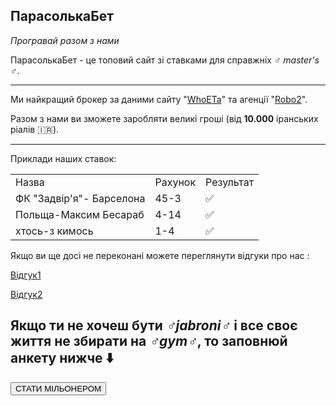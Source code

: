 ## **ПарасолькаБет**

_Програвай разом з нами_

ПарасолькаБет - це топовий сайт зі ставками для справжніх _♂️ master's ♂️_. 


---

Ми найкращий брокер за даними сайту "[WhoETa](https://youareanidiot.cc/)" та агенції "[Robo2](https://youtube.com/channel/UCWFoSltTFpdML_qGLY_60HQ)".

 Разом з нами ви зможете заробляти великі гроші (від **10.000** іранських ріалів 🇮🇷). 


---

Приклади наших ставок:


<table>
  <tr>
   <td>Назва
   </td>
   <td>Рахунок
   </td>
   <td>Результат
   </td>
  </tr>
  <tr>
   <td>ФК "Задвір'я"- Барселона
   </td>
   <td>45-3
   </td>
   <td>✅
   </td>
  </tr>
  <tr>
   <td>Польща-Максим Бесараб
   </td>
   <td>4-14
   </td>
   <td>✅
   </td>
  </tr>
  <tr>
   <td>хтось-з кимось
   </td>
   <td>1-4
   </td>
   <td>✅
   </td>
  </tr>
</table>
Якщо ви ще досі не переконані можете переглянути відгуки про нас :

[Відгук1](https://youtu.be/NEwxfbF58m8)

[Відгук2](https://youtu.be/sltKo72lUr4)

Якщо ти не хочеш бути _♂️jabroni♂️_ і все своє життя не збирати на _♂️gym♂️_, то заповнюй анкету нижче ⬇️
---
<button onclick="window.location.href = 'https://forms.gle/TW6RYHCUxXmCBpge8';">СТАТИ МІЛЬОНЕРОМ</button>

